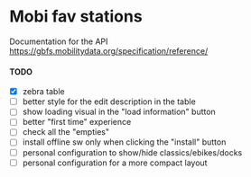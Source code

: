 # Mobi fav stations

Documentation for the API https://gbfs.mobilitydata.org/specification/reference/

#### TODO

- [x] zebra table
- [ ] better style for the edit description in the table
- [ ] show loading visual in the "load information" button
- [ ] better "first time" experience
- [ ] check all the "empties"
- [ ] install offline sw only when clicking the "install" button
- [ ] personal configuration to show/hide classics/ebikes/docks
- [ ] personal configuration for a more compact layout
